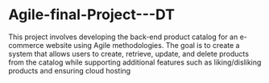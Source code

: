 # Agile-final-Project---DT
This project involves developing the back-end product catalog for an e-commerce website using Agile methodologies. The goal is to create a system that allows users to create, retrieve, update, and delete products from the catalog while supporting additional features such as liking/disliking products and ensuring cloud hosting
